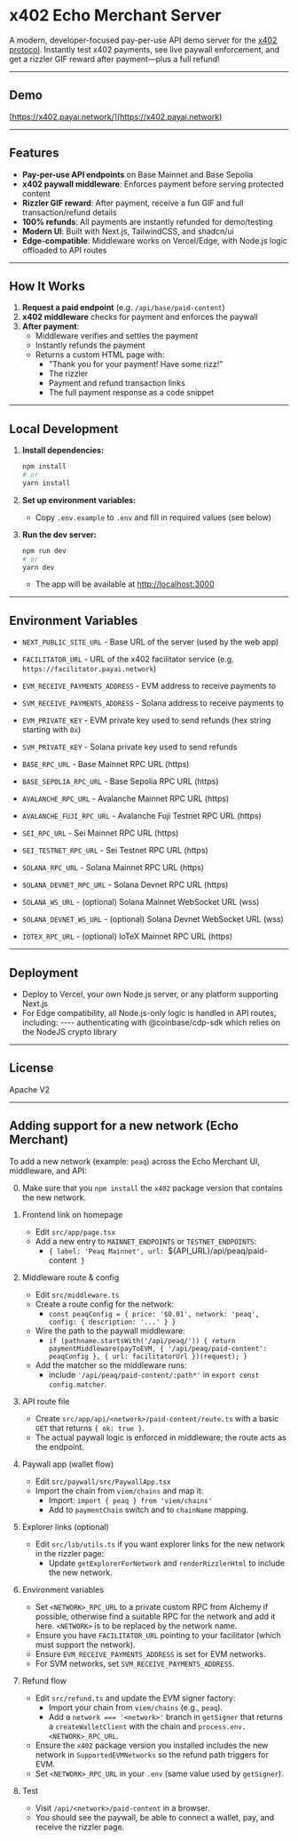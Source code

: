 # x402 Echo Merchant Server

A modern, developer-focused pay-per-use API demo server for the [x402 protocol](https://x402.org). Instantly test x402 payments, see live paywall enforcement, and get a rizzler GIF reward after payment—plus a full refund!

---

## Demo

[https://x402.payai.network/](https://x402.payai.network)

---

## Features

- **Pay-per-use API endpoints** on Base Mainnet and Base Sepolia
- **x402 paywall middleware**: Enforces payment before serving protected content
- **Rizzler GIF reward**: After payment, receive a fun GIF and full transaction/refund details
- **100% refunds**: All payments are instantly refunded for demo/testing
- **Modern UI**: Built with Next.js, TailwindCSS, and shadcn/ui
- **Edge-compatible**: Middleware works on Vercel/Edge, with Node.js logic offloaded to API routes

---

## How It Works

1. **Request a paid endpoint** (e.g. `/api/base/paid-content`)
2. **x402 middleware** checks for payment and enforces the paywall
3. **After payment**:
   - Middleware verifies and settles the payment
   - Instantly refunds the payment
   - Returns a custom HTML page with:
     - "Thank you for your payment! Have some rizz!"
     - The rizzler
     - Payment and refund transaction links
     - The full payment response as a code snippet

---

## Local Development

1. **Install dependencies:**
   ```bash
   npm install
   # or
   yarn install
   ```

2. **Set up environment variables:**
   - Copy `.env.example` to `.env` and fill in required values (see below)

3. **Run the dev server:**
   ```bash
   npm run dev
   # or
   yarn dev
   ```
   - The app will be available at [http://localhost:3000](http://localhost:3000)

---

## Environment Variables

- `NEXT_PUBLIC_SITE_URL` - Base URL of the server (used by the web app)
- `FACILITATOR_URL` - URL of the x402 facilitator service (e.g. `https://facilitator.payai.network`)

- `EVM_RECEIVE_PAYMENTS_ADDRESS` - EVM address to receive payments to
- `SVM_RECEIVE_PAYMENTS_ADDRESS` - Solana address to receive payments to
- `EVM_PRIVATE_KEY` - EVM private key used to send refunds (hex string starting with `0x`)
- `SVM_PRIVATE_KEY` - Solana private key used to send refunds

- `BASE_RPC_URL` - Base Mainnet RPC URL (https)
- `BASE_SEPOLIA_RPC_URL` - Base Sepolia RPC URL (https)
- `AVALANCHE_RPC_URL` - Avalanche Mainnet RPC URL (https)
- `AVALANCHE_FUJI_RPC_URL` - Avalanche Fuji Testnet RPC URL (https)
- `SEI_RPC_URL` - Sei Mainnet RPC URL (https)
- `SEI_TESTNET_RPC_URL` - Sei Testnet RPC URL (https)
- `SOLANA_RPC_URL` - Solana Mainnet RPC URL (https)
- `SOLANA_DEVNET_RPC_URL` - Solana Devnet RPC URL (https)
- `SOLANA_WS_URL` - (optional) Solana Mainnet WebSocket URL (wss)
- `SOLANA_DEVNET_WS_URL` - (optional) Solana Devnet WebSocket URL (wss)
- `IOTEX_RPC_URL` - (optional) IoTeX Mainnet RPC URL (https)

---

## Deployment

- Deploy to Vercel, your own Node.js server, or any platform supporting Next.js
- For Edge compatibility, all Node.js-only logic is handled in API routes, including:
---- authenticating with @coinbase/cdp-sdk which relies on the NodeJS crypto library

---

## License

Apache V2

---

## Adding support for a new network (Echo Merchant)

To add a new network (example: `peaq`) across the Echo Merchant UI, middleware, and API:

0) Make sure that you `npm install` the `x402` package version that contains the new network.

1) Frontend link on homepage
   - Edit `src/app/page.tsx`
   - Add a new entry to `MAINNET_ENDPOINTS` or `TESTNET_ENDPOINTS`:
     - `{ label: 'Peaq Mainnet', url: `${API_URL}/api/peaq/paid-content` }`

2) Middleware route & config
   - Edit `src/middleware.ts`
   - Create a route config for the network:
     - `const peaqConfig = { price: '$0.01', network: 'peaq', config: { description: '...' } }`
   - Wire the path to the paywall middleware:
     - `if (pathname.startsWith('/api/peaq/')) { return paymentMiddleware(payToEVM, { '/api/peaq/paid-content': peaqConfig }, { url: facilitatorUrl })(request); }`
   - Add the matcher so the middleware runs:
     - include `'/api/peaq/paid-content/:path*'` in `export const config.matcher`.

3) API route file
   - Create `src/app/api/<network>/paid-content/route.ts` with a basic `GET` that returns `{ ok: true }`.
   - The actual paywall logic is enforced in middleware; the route acts as the endpoint.

4) Paywall app (wallet flow)
   - Edit `src/paywall/src/PaywallApp.tsx`
   - Import the chain from `viem/chains` and map it:
     - Import: `import { peaq } from 'viem/chains'`
     - Add to `paymentChain` switch and to `chainName` mapping.

5) Explorer links (optional)
   - Edit `src/lib/utils.ts` if you want explorer links for the new network in the rizzler page:
     - Update `getExplorerForNetwork` and `renderRizzlerHtml` to include the new network.

6) Environment variables
   - Set `<NETWORK>_RPC_URL` to a private custom RPC from Alchemy if possible, otherwise find a suitable RPC for the network and add it here. `<NETWORK>` is to be replaced by the network name.
   - Ensure you have `FACILITATOR_URL` pointing to your facilitator (which must support the network).
   - Ensure `EVM_RECEIVE_PAYMENTS_ADDRESS` is set for EVM networks.
   - For SVM networks, set `SVM_RECEIVE_PAYMENTS_ADDRESS`.

7) Refund flow
   - Edit `src/refund.ts` and update the EVM signer factory:
     - Import your chain from `viem/chains` (e.g., `peaq`).
     - Add a `network === '<network>'` branch in `getSigner` that returns a `createWalletClient` with the chain and `process.env.<NETWORK>_RPC_URL`.
   - Ensure the `x402` package version you installed includes the new network in `SupportedEVMNetworks` so the refund path triggers for EVM.
   - Set `<NETWORK>_RPC_URL` in your `.env` (same value used by `getSigner`).

8) Test
   - Visit `/api/<network>/paid-content` in a browser.
   - You should see the paywall, be able to connect a wallet, pay, and receive the rizzler page.
